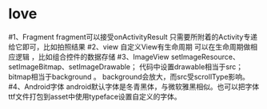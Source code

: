 # love

#1、Fragment
  fragment可以接受onActivityResult 只需要所附着的Activity专递给它即可，比如拍照结果
#2、view
自定义View有生命周期 可以在生命周期做相应逻辑 ，比如组合控件的数据存储
#3、ImageView
setImageResource、setImageBitmap、setImageDrawable；
代码中设置drawable相当于src；bitmap相当于background 。
background会放大，而src受scrollType影响。
#4、Android字体
android默认字体是冬青黑体，与微软雅黑相似。也可以把字体ttf文件打包到asset中使用typeface设置自定义的字体。
